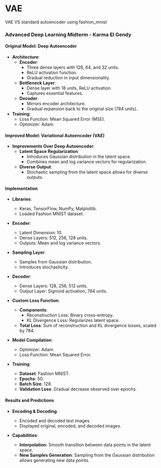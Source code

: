 # VAE
VAE VS  standard autoencoder using fashion_mnist

### Advanced Deep Learning Midterm - Karma El Gendy

#### Original Model: Deep Autoencoder
- **Architecture**:
  - **Encoder**: 
    - Three dense layers with 128, 64, and 32 units.
    - ReLU activation function.
    - Gradual reduction in input dimensionality.
  - **Bottleneck Layer**:
    - Dense layer with 18 units, ReLU activation.
    - Captures essential features.
  - **Decoder**:
    - Mirrors encoder architecture.
    - Gradual expansion back to the original size (784 units).
- **Training**:
  - Loss Function: Mean Squared Error (MSE).
  - Optimizer: Adam.

#### Improved Model: Variational Autoencoder (VAE)

- **Improvements Over Deep Autoencoder**:
  - **Latent Space Regularization**: 
    - Introduces Gaussian distribution in the latent space.
    - Combines mean and log variance vectors for regularization.
  - **Diverse Output**: 
    - Stochastic sampling from the latent space allows for diverse outputs.

#### Implementation

- **Libraries**:
  - Keras, TensorFlow, NumPy, Matplotlib.
  - Loaded Fashion MNIST dataset.

- **Encoder**:
  - Latent Dimension: 10.
  - Dense Layers: 512, 256, 128 units.
  - Outputs: Mean and log variance vectors.

- **Sampling Layer**:
  - Samples from Gaussian distribution.
  - Introduces stochasticity.

- **Decoder**:
  - Dense Layers: 128, 256, 512 units.
  - Output Layer: Sigmoid activation, 784 units.

- **Custom Loss Function**:
  - **Components**:
    - Reconstruction Loss: Binary cross-entropy.
    - KL Divergence Loss: Regularizes latent space.
  - **Total Loss**: Sum of reconstruction and KL divergence losses, scaled by 784.

- **Model Compilation**:
  - Optimizer: Adam.
  - Loss Function: Mean Squared Error.

- **Training**:
  - **Dataset**: Fashion MNIST.
  - **Epochs**: 50.
  - **Batch Size**: 128.
  - **Validation Loss**: Gradual decrease observed over epochs.

#### Results and Predictions
- **Encoding & Decoding**:
  - Encoded and decoded test images.
  - Displayed original, encoded, and decoded images.

- **Capabilities**:
  - **Interpolation**: Smooth transition between data points in the latent space.
  - **New Samples Generation**: Sampling from the Gaussian distribution allows generating new data points.

